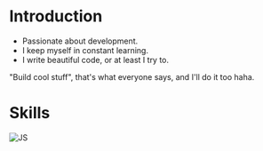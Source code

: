 # Introduction

- Passionate about development.
- I keep myself in constant learning.
- I write beautiful code, or at least I try to.

"Build cool stuff", that's what everyone says, and I'll do it too haha.

# Skills

![JS](https://img.shields.io/badge/JavaScript-323330?style=for-the-badge&logo=javascript&logoColor=F7DF1E)
